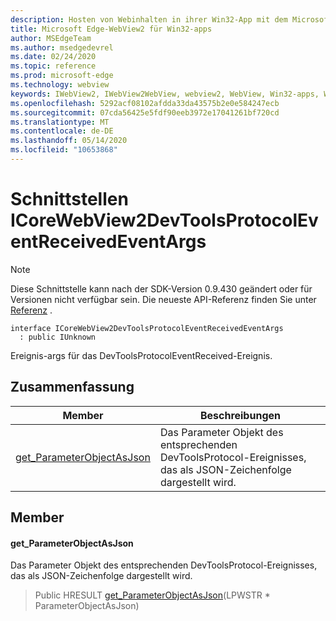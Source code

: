 ```yaml
---
description: Hosten von Webinhalten in ihrer Win32-App mit dem Microsoft Edge WebView2-Steuerelement
title: Microsoft Edge-WebView2 für Win32-apps
author: MSEdgeTeam
ms.author: msedgedevrel
ms.date: 02/24/2020
ms.topic: reference
ms.prod: microsoft-edge
ms.technology: webview
keywords: IWebView2, IWebView2WebView, webview2, WebView, Win32-apps, Win32, Edge, ICoreWebView2, ICoreWebView2Host, Browser-Steuerelement, Edge-HTML
ms.openlocfilehash: 5292acf08102afdda33da43575b2e0e584247ecb
ms.sourcegitcommit: 07cda56425e5fdf90eeb3972e17041261bf720cd
ms.translationtype: MT
ms.contentlocale: de-DE
ms.lasthandoff: 05/14/2020
ms.locfileid: "10653868"
---
```

# Schnittstellen ICoreWebView2DevToolsProtocolEventReceivedEventArgs 

> [!NOTE]
> Diese Schnittstelle kann nach der SDK-Version 0.9.430 geändert oder für Versionen nicht verfügbar sein. Die neueste API-Referenz finden Sie unter [Referenz](../../../webview2-api-reference.md) .

```
interface ICoreWebView2DevToolsProtocolEventReceivedEventArgs
  : public IUnknown
```

Ereignis-args für das DevToolsProtocolEventReceived-Ereignis.

## Zusammenfassung

 Member                        | Beschreibungen
--------------------------------|---------------------------------------------
[get_ParameterObjectAsJson](#get_parameterobjectasjson) | Das Parameter Objekt des entsprechenden DevToolsProtocol-Ereignisses, das als JSON-Zeichenfolge dargestellt wird.

## Member

#### get_ParameterObjectAsJson 

Das Parameter Objekt des entsprechenden DevToolsProtocol-Ereignisses, das als JSON-Zeichenfolge dargestellt wird.

> Public HRESULT [get_ParameterObjectAsJson](#get_parameterobjectasjson)(LPWSTR * ParameterObjectAsJson)

